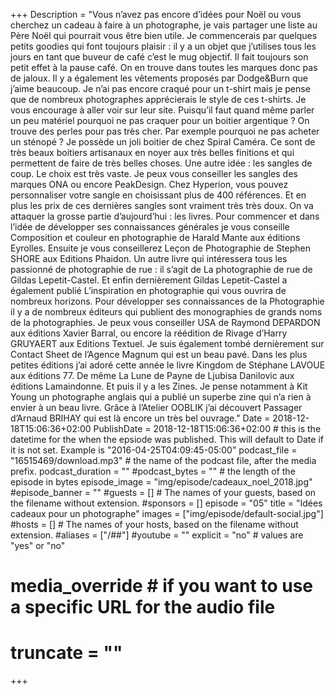 +++
Description = "Vous n’avez pas encore d’idées pour Noël ou vous cherchez un cadeau à faire à un photographe, je vais partager une liste au Père Noël qui pourrait vous être bien utile. Je commencerais par quelques petits goodies qui font toujours plaisir : il y a un objet que j’utilises tous les jours en tant que buveur de café c’est le mug objectif. Il fait toujours son petit effet à la pause café. On en trouve dans toutes les marques donc pas de jaloux. Il y a également les vêtements proposés par Dodge&Burn que j’aime beaucoup. Je n’ai pas encore craqué pour un t-shirt mais je pense que de nombreux photographes apprécierais le style de ces t-shirts. Je vous encourage à aller voir sur leur site. Puisqu’il faut quand même parler un peu matériel pourquoi ne pas craquer pour un boitier argentique ? On trouve des perles pour pas très cher. Par exemple pourquoi ne pas acheter un sténopé ? Je possède un joli boitier de chez Spiral Caméra. Ce sont de très beaux boitiers artisanaux en noyer aux très belles finitions et qui permettent de faire de très belles choses. Une autre idée : les sangles de coup. Le choix est très vaste. Je peux vous conseiller les sangles des marques ONA ou encore PeakDesign. Chez Hyperion, vous pouvez personnaliser votre sangle en choisissant plus de 400 références. Et en plus les prix de ces dernières sangles sont vraiment très très doux. On va attaquer la grosse partie d’aujourd’hui : les livres. Pour commencer et dans l’idée de développer ses connaissances générales je vous conseille Composition et couleur en photographie de Harald Mante aux éditions Eyrolles. Ensuite je vous conseillerez Leçon de Photographie de Stephen SHORE aux Editions Phaidon. Un autre livre qui intéressera tous les passionné de photographie de rue : il s’agit de La photographie de rue de Gildas Lepetit-Castel. Et enfin dernièrement Gildas Lepetit-Castel a également publié L’inspiration en photographie qui vous ouvrira de nombreux horizons. Pour développer ses connaissances de la Photographie il y a de nombreux éditeurs qui publient des monographies de grands noms de la photographies. Je peux vous conseiller USA de Raymond DEPARDON aux éditions Xavier Barral, ou encore la réédition de Rivage d’Harry GRUYAERT aux Editions Textuel. Je suis également tombé dernièrement sur Contact Sheet de l’Agence Magnum qui est un beau pavé. Dans les plus petites éditions j’ai adoré cette année le livre Kingdom de Stéphane LAVOUE aux éditions 77. De même La Lune de Payne de Ljubisa Danilovic aux éditions Lamaindonne. Et puis il y a les Zines. Je pense notamment à Kit Young un photographe anglais qui a publié un superbe zine qui n’a rien à envier à un beau livre. Grâce à l’Atelier OOBLIK j’ai découvert Passager d’Arnaud BRIHAY qui est là encore un très bel ouvrage."
Date = 2018-12-18T15:06:36+02:00
PublishDate = 2018-12-18T15:06:36+02:00 # this is the datetime for the when the epsiode was published. This will default to Date if it is not set. Example is "2016-04-25T04:09:45-05:00"
podcast_file = "16515469/download.mp3" # the name of the podcast file, after the media prefix.
podcast_duration = ""
#podcast_bytes = "" # the length of the episode in bytes
episode_image = "img/episode/cadeaux_noel_2018.jpg"
#episode_banner = ""
#guests = [] # The names of your guests, based on the filename without extension.
#sponsors = []
episode = "05"
title = "Idées cadeaux pour un photographe"
images = ["img/episode/default-social.jpg"]
#hosts = [] # The names of your hosts, based on the filename without extension.
#aliases = ["/##"]
#youtube = ""
explicit = "no" # values are "yes" or "no"
# media_override # if you want to use a specific URL for the audio file
# truncate = ""
+++
